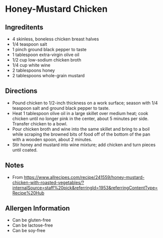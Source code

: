 # Honey-Mustard Chicken

## Ingreditents
* 4 skinless, boneless chicken breast halves
* 1/4 teaspoon salt
* 1 pinch ground black pepper to taste
* 1 tablespoon extra-virgin olive oil
* 1/2 cup low-sodium chicken broth
* 1/4 cup white wine
* 2 tablespoons honey
* 2 tablespoons whole-grain mustard

## Directions
* Pound chicken to 1/2-inch thickness on a work surface; season with 1/4 teaspoon salt and ground black pepper to taste.
* Heat 1 tablespoon olive oil in a large skillet over medium heat; cook chicken until no longer pink in the center, about 5 minutes per side. Transfer chicken to a bowl.
* Pour chicken broth and wine into the same skillet and bring to a boil while scraping the browned bits of food off of the bottom of the pan with a wooden spoon, about 2 minutes.
* Stir honey and mustard into wine mixture; add chicken and turn pieces until coated.

## Notes
* From https://www.allrecipes.com/recipe/241559/honey-mustard-chicken-with-roasted-vegetables/?internalSource=staff%20pick&referringId=1953&referringContentType=Recipe%20Hub

## Allergen Information
* Can be gluten-free
* Can be lactose-free
* Can be soy-free
